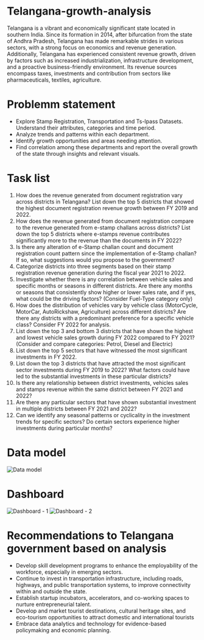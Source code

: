 # Telangana-growth-analysis
Telangana is a vibrant and economically significant state located in southern India. Since its formation in 2014, after bifurcation from the state of Andhra Pradesh, Telangana has made remarkable strides in various sectors, with a strong focus on economics and revenue generation.
Additionally, Telangana has experienced consistent revenue growth, driven by factors such as increased industrialization, infrastructure development, and a proactive business-friendly environment. Its  revenue sources encompass taxes, investments and contribution from sectors like pharmaceuticals, textiles, agriculture.

# Problemm statement
* Explore Stamp Registration, Transportation and Ts-Ipass Datasets. 
Understand their attributes, categories and time period.
* Analyze trends and patterns within each department.
* Identify growth opportunities and areas needing attention. 
* Find correlation among these departments and report the overall growth of the 
state through insights and relevant visuals.

# Task list
1. How does the revenue generated from document registration vary
across districts in Telangana?  List down the top 5 districts that showed
the highest document registration revenue growth between FY 2019
and 2022. 
2. How does the revenue generated from document registration compare
to the revenue generated from e-stamp challans across districts? List
down the top 5 districts where e-stamps revenue contributes
significantly more to the revenue than the documents in FY 2022? 
3. Is there any alteration of e-Stamp challan count and document
registration count pattern since the implementation of e-Stamp
challan? If so, what suggestions would you propose to the
government? 
4. Categorize districts into three segments based on their stamp
registration revenue generation during the fiscal year 2021 to 2022.
5. Investigate whether there is any correlation between vehicle sales and 
specific months or seasons in different districts. Are there any months 
or seasons that consistently show higher or lower sales rate, and if yes, 
what could be the driving factors? (Consider Fuel-Type category only) 
6. How does the distribution of vehicles vary by vehicle class 
(MotorCycle, MotorCar, AutoRickshaw, Agriculture) across different 
districts? Are there any districts with a predominant preference for a 
specific vehicle class? Consider FY 2022 for analysis. 
7. List down the top 3 and bottom 3 districts that have shown the highest 
and lowest vehicle sales growth during FY 2022 compared to FY 
2021? (Consider and compare categories: Petrol, Diesel and Electric)
8. List down the top 5 sectors that have witnessed the most significant 
investments in FY 2022. 
9. List down the top 3 districts that have attracted the most significant 
sector investments during FY 2019 to 2022? What factors could have 
led to the substantial investments in these particular districts? 
10. Is there any relationship between district investments, vehicles sales and stamps revenue within the same district between FY 2021 and 2022?  
11. Are there any particular sectors that have shown substantial investment in multiple districts between FY 2021 and 2022? 
12. Can we identify any seasonal patterns or cyclicality in the investment trends for specific sectors? Do certain sectors experience higher investments during particular months?

# Data model
![Data model](https://github.com/Vin0th14/Telangana-growth-analysis/assets/140651343/02dc6e7b-6684-4de8-adf0-c529cc53d9d1)

# Dashboard
![Dashboard - 1](https://github.com/Vin0th14/Telangana-growth-analysis/assets/140651343/a3c0d60d-e227-47a0-bb14-71a20b71e897)
![Dashboard - 2](https://github.com/Vin0th14/Telangana-growth-analysis/assets/140651343/71c84fe7-918e-423e-8774-f5ced9a6ee4f)

# Recommendations to Telangana government based on analysis
* Develop skill development programs to enhance the employability of the workforce, especially in emerging sectors.
* Continue to invest in transportation infrastructure, including roads, highways, and public transportation systems, to improve connectivity within and outside the state.
* Establish startup incubators, accelerators, and co-working spaces to nurture entrepreneurial talent.
* Develop and market tourist destinations, cultural heritage sites, and eco-tourism opportunities to attract domestic and international tourists
* Embrace data analytics and technology for evidence-based policymaking and economic planning.





